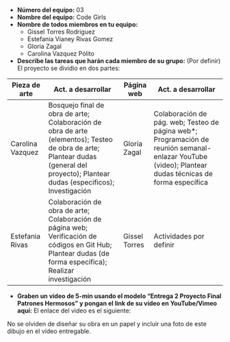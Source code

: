 - **Número del equipo:** 03
- **Nombre del equipo:** Code Girls
- **Nombre de todos miembros en tu equipo:**
  * Gissel Torres Rodriguez
  * Estefania Vianey Rivas Gomez
  * Gloria Zagal
  * Carolina Vazquez Pólito
- **Describe las tareas que harán cada miembro de su grupo:** (Por definir)
  El proyecto se dividio en dos partes:
 
| Pieza de arte | Act. a desarrollar | Página web | Act. a desarrollar |
| --- | --- | --- | --- |
| Carolina Vazquez | Bosquejo final de obra de arte; Colaboración de obra de arte (elementos); Testeo de obra de arte; Plantear dudas (general del proyecto); Plantear dudas (especificos); Investigación | Gloria Zagal | Colaboración de pág. web; Testeo de página web*; Programación de reunión semanal-enlazar YouTube (video); Plantear dudas técnicas de forma específica | 
| Estefania Rivas | Colaboración de obra de arte; Colaboración de página web; Verificación de códigos en Git Hub; Plantear dudas (de forma especifica); Realizar investigación | Gissel Torres | Actividades por definir |


- **Graben un video de 5-min usando el modelo “Entrega 2 Proyecto Final Patrones Hermosos” y pongan el link de su vídeo en YouTube/Vimeo aquí:** El enlace del video es el siguiente: 

No se olviden de diseñar su obra en un papel y incluir una foto de este dibujo en el vídeo entregable.
